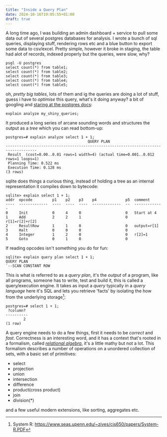 ```yaml
---
title: "Inside a Query Plan"
date: 2024-10-16T19:05:55+01:00
draft: true
---
```


A long time ago, I was building an admin dashboard + service to pull some data out of several postgres databases for analysis. I wrote a bunch of sql queries, displaying stuff, rendering rows etc and a blue button to export some data to csv/excel. Pretty simple, however it broke in staging, the table had alot of records, indexed properly but the queries, were slow, why?

```
psql -U postgres
select count(*) from table1;
select count(*) from table2;
select count(*) from table3;
select count(*) from table4;
select count(*) from table5;
```

oh, _pretty big tables_, lots of them and ig the queries are doing a lot of stuff, guess i have to _optimise_ this query, what's it doing anyway? a bit of googling and [staring at the postgres docs](https://www.postgresql.org/docs/current/using-explain.html):

```
explain analyze my_shiny_queries;
```

It produced a long series of arcane sounding words and structures the output as a _tree_ which you can read bottom-up:
```
postgres=# explain analyze select 1 + 1;
                                     QUERY PLAN                                     
------------------------------------------------------------------------------------
 Result  (cost=0.00..0.01 rows=1 width=4) (actual time=0.001..0.012 rows=1 loops=1)
 Planning Time: 0.522 ms
 Execution Time: 0.128 ms
(3 rows)
```

sqlite does things a curious thing, instead of holding a tree as an internal representation it compiles down to bytecode:

```
sqlite> explain select 1 + 1;
addr  opcode         p1    p2    p3    p4             p5  comment      
----  -------------  ----  ----  ----  -------------  --  -------------
0     Init           0     4     0                    0   Start at 4
1     Add            2     2     1                    0   r[1]=r[2]+r[2]
2     ResultRow      1     1     0                    0   output=r[1]
3     Halt           0     0     0                    0   
4     Integer        1     2     0                    0   r[2]=1
5     Goto           0     1     0                    0   
```

If reading opcodes isn't something you do for fun:
```
sqlite> explain query plan select 1 + 1;
QUERY PLAN
`--SCAN CONSTANT ROW
```

This is what is referred to as a _query plan_, it's the _output_ of a program, like all programs, someone has to write, test and build it, this is called a query/execution engine. It takes as input a _query_ typically in a _query language_ here it's SQL and lets you retrieve 'facts' by isolating the how from the underlying storage[^1]:
```
postgres=# select 1 + 1;
 ?column? 
----------
        2
(1 row)
```

A query engine needs to do a few things, first it needs to be _correct_ and _fast_. Correctness is an interesting word, and it has a context that's rooted in a formalism, called [_relational algebra_](https://en.wikipedia.org/wiki/Relational_algebra), it's a little mathy but not a lot. This formalism describes a number of operations on a unordered collection of sets, with a basic set of primitives:

- select
- projection
- union
- intersection
- difference
- product(cross product)
- join
- division(*)

and a few useful modern extensions, like sorting, aggregates etc.


[^1]: System R: https://www.seas.upenn.edu/~zives/cis650/papers/System-R.PDF
